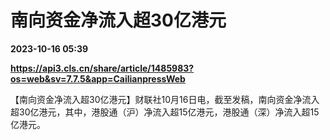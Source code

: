 # 南向资金净流入超30亿港元

**2023-10-16 05:39**

**https://api3.cls.cn/share/article/1485983?os=web&sv=7.7.5&app=CailianpressWeb**

【南向资金净流入超30亿港元】财联社10月16日电，截至发稿，南向资金净流入超30亿港元，其中，港股通（沪）净流入超15亿港元，港股通（深）净流入超15亿港元。